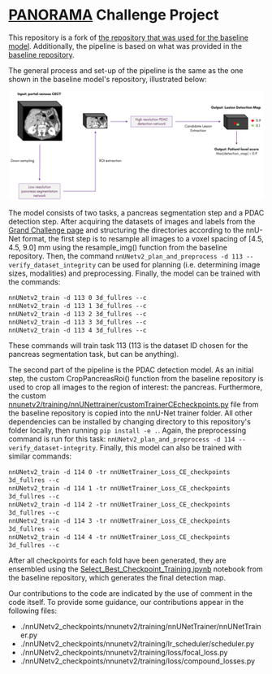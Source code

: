 # [PANORAMA](https://panorama.grand-challenge.org/) Challenge Project

This repository is a fork of [the repository that was used for the baseline model](https://github.com/DIAGNijmegen/nnUNetv2_checkpoints). Additionally, the pipeline is based on what was provided in the [baseline repository](https://github.com/DIAGNijmegen/PANORAMA_baseline).

The general process and set-up of the pipeline is the same as the one shown in the baseline model's repository, illustrated below:

![baseline](baseline_pipeline.png)

The model consists of two tasks, a pancreas segmentation step and a PDAC detection step. After acquiring the datasets of images and labels from the [Grand Challenge page](https://panorama.grand-challenge.org/datasets-imaging-labels/) and structuring the directories according to the nnU-Net format, the first step is to resample all images to a voxel spacing of [4.5, 4.5, 9.0] mm using the resample_img() function from the baseline repository. Then, the command `nnUNetv2_plan_and_preprocess -d 113 --verify_dataset_integrity` can be used for planning (i.e. determining image sizes, modalities) and preprocessing. Finally, the model can be trained with the commands:
```
nnUNetv2_train -d 113 0 3d_fullres --c
nnUNetv2_train -d 113 1 3d_fullres --c
nnUNetv2_train -d 113 2 3d_fullres --c
nnUNetv2_train -d 113 3 3d_fullres --c
nnUNetv2_train -d 113 4 3d_fullres --c
```
These commands will train task 113 (113 is the dataset ID chosen for the pancreas segmentation task, but can be anything).

The second part of the pipeline is the PDAC detection model. As an initial step, the custom CropPancreasRoi() function from the baseline repository is used to crop all images to the region of interest: the pancreas. Furthermore, the custom [nnunetv2/training/nnUNettrainer/customTrainerCEcheckpoints.py](customTrainerCEcheckpoints.py) file from the baseline repository is copied into the nnU-Net trainer folder. All other dependencies can be installed by changing directory to this repository's folder locally, then running `pip install -e .`. Again, the preprocessing command is run for this task: `nnUNetv2_plan_and_preprocess -d 114 --verify_dataset-integrity`. Finally, this model can also be trained with similar commands:
```
nnUNetv2_train -d 114 0 -tr nnUNetTrainer_Loss_CE_checkpoints 3d_fullres --c
nnUNetv2_train -d 114 1 -tr nnUNetTrainer_Loss_CE_checkpoints 3d_fullres --c
nnUNetv2_train -d 114 2 -tr nnUNetTrainer_Loss_CE_checkpoints 3d_fullres --c
nnUNetv2_train -d 114 3 -tr nnUNetTrainer_Loss_CE_checkpoints 3d_fullres --c
nnUNetv2_train -d 114 4 -tr nnUNetTrainer_Loss_CE_checkpoints 3d_fullres --c
```
After all checkpoints for each fold have been generated, they are ensembled using the [Select_Best_Checkpoint_Training.ipynb](https://github.com/DIAGNijmegen/PANORAMA_baseline/blob/main/checkpoint_selection/Select_Best_Checkpoint_Training.ipynb) notebook from the baseline repository, which generates the final detection map.

Our contributions to the code are indicated by the use of comment in the code itself. To provide some guidance, our contributions appear in the following files:
- ./nnUNetv2_checkpoints/nnunetv2/training/nnUNetTrainer/nnUNetTrainer.py
- ./nnUNetv2_checkpoints/nnunetv2/training/lr_scheduler/scheduler.py
- ./nnUNetv2_checkpoints/nnunetv2/training/loss/focal_loss.py
- ./nnUNetv2_checkpoints/nnunetv2/training/loss/compound_losses.py
